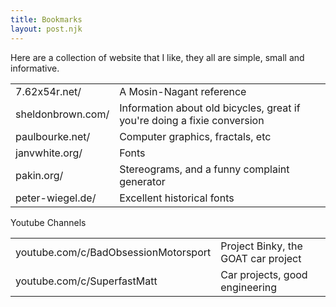 ```yaml
---
title: Bookmarks
layout: post.njk
---
```


Here are a collection of website that I like, they all are simple, small and informative.

|                   |                                                                          |
| ----------------- | ------------------------------------------------------------------------ |
| 7.62x54r.net/     | A Mosin-Nagant reference                                                 |
| sheldonbrown.com/ | Information about old bicycles, great if you're doing a fixie conversion |
| paulbourke.net/   | Computer graphics, fractals, etc                                         |
| janvwhite.org/    | Fonts                                                                    |
| pakin.org/        | Stereograms, and a funny complaint generator                             |
| peter-wiegel.de/  | Excellent historical fonts                                               |

Youtube Channels

|                                      |                                     |
| ------------------------------------ | ----------------------------------- |
| youtube.com/c/BadObsessionMotorsport | Project Binky, the GOAT car project |
| youtube.com/c/SuperfastMatt          | Car projects, good engineering      |

